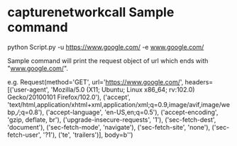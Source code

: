 # capturenetworkcall Sample command 
python Script.py -u https://www.google.com/ -e www.google.com/

Sample command will print the request object of url which ends with "www.google.com/". 

e.g. 
Request(method='GET', url='https://www.google.com/', headers=[('user-agent', 'Mozilla/5.0 (X11; Ubuntu; Linux x86_64; rv:102.0) Gecko/20100101 Firefox/102.0'), ('accept', 'text/html,application/xhtml+xml,application/xml;q=0.9,image/avif,image/webp,*/*;q=0.8'), ('accept-language', 'en-US,en;q=0.5'), ('accept-encoding', 'gzip, deflate, br'), ('upgrade-insecure-requests', '1'), ('sec-fetch-dest', 'document'), ('sec-fetch-mode', 'navigate'), ('sec-fetch-site', 'none'), ('sec-fetch-user', '?1'), ('te', 'trailers')], body=b'')

